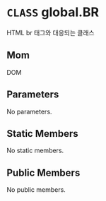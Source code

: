 # `CLASS` global.BR
HTML br 태그와 대응되는 클래스

## Mom
DOM

## Parameters
No parameters.

## Static Members
No static members.

## Public Members
No public members.

